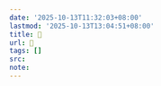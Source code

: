 ```yaml
---
date: '2025-10-13T11:32:03+08:00'
lastmod: '2025-10-13T13:04:51+08:00'
title: 󰫣
url: 󰫣
tags: []
src:
note:
---
```

